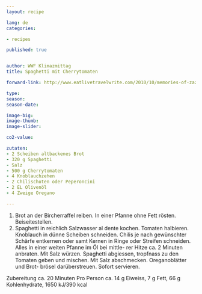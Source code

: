 ```yaml
---
layout: recipe

lang: de
categories:

- recipes

published: true


author: WWF Klimazmittag
title: Spaghetti mit Cherrytomaten

forward-link: http://www.eatlivetravelwrite.com/2010/10/memories-of-zazu-corn-fritters-two-ways/

type: 
season: 
season-date:  

image-big: 
image-thumb: 
image-slider: 

co2-value: 

zutaten:
- 2 Scheiben altbackenes Brot 
- 320 g Spaghetti
- Salz
- 500 g Cherrytomaten
- 4 Knoblauchzehen
- 2 Chilischoten oder Peperoncini 
- 2 EL Olivenöl
- 4 Zweige Oregano

---
```

1. Brot an der Bircherraffel reiben. In einer Pfanne ohne Fett rösten. Beiseitestellen.
2. Spaghetti in reichlich Salzwasser al dente kochen. Tomaten halbieren. Knoblauch in dünne Scheiben schneiden. Chilis je nach gewünschter Schärfe entkernen oder samt Kernen in Ringe oder Streifen schneiden. Alles in einer weiten Pfanne im Öl bei mittle- rer Hitze ca. 2 Minuten anbraten. Mit Salz würzen. Spaghetti abgiessen, tropfnass zu den Tomaten geben und mischen. Mit Salz abschmecken. Oreganoblätter und Brot- brösel darüberstreuen. Sofort servieren.

Zubereitung ca. 20 Minuten
Pro Person ca. 14 g Eiweiss, 7 g Fett, 66 g Kohlenhydrate, 1650 kJ/390 kcal